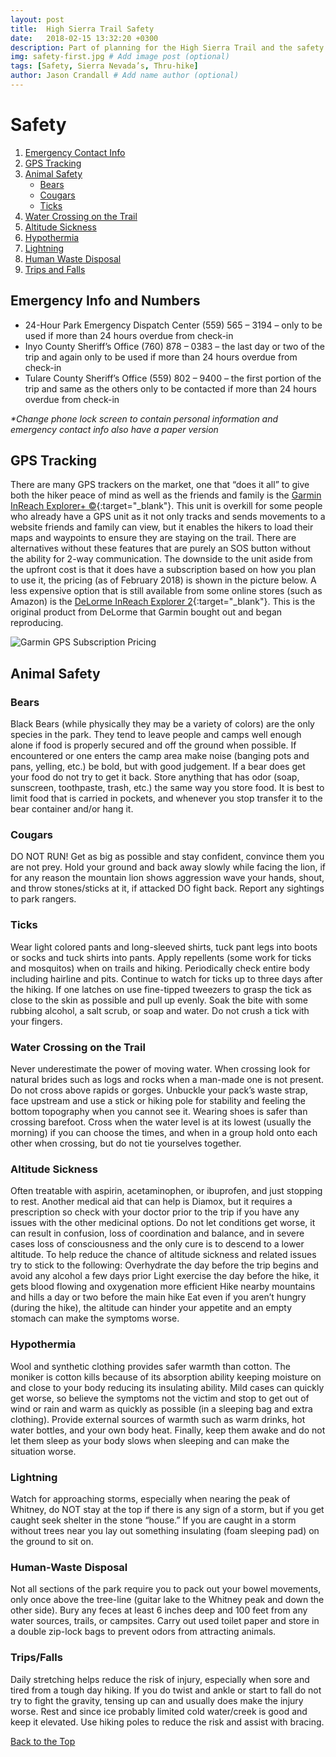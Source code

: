 ```yaml
---
layout: post
title:  High Sierra Trail Safety
date:   2018-02-15 13:32:20 +0300
description: Part of planning for the High Sierra Trail and the safety aspects to know. # Add post description (optional)
img: safety-first.jpg # Add image post (optional)
tags: [Safety, Sierra Nevada’s, Thru-hike]
author: Jason Crandall # Add name author (optional)
---
```

# <a name="top">Safety</a>
1. <a href="#emergency">Emergency Contact Info</a>
2. <a href="#GPS">GPS Tracking</a>
3. <a href="#animals">Animal Safety</a>
   * <a href="#Bears">Bears</a>
   * <a href="#cougars">Cougars</a>
   * <a href="#ticks">Ticks</a>
 4. <a href="#WaterCrossing">Water Crossing on the Trail</a>
 5. <a href="#ams">Altitude Sickness</a>
 6. <a href="#hypothermia">Hypothermia</a>
 7. <a href="#lightning">Lightning</a>
 8. <a href="#hwd">Human Waste Disposal</a>
 9. <a href="#tandf">Trips and Falls</a>

## <a name="emergency">Emergency Info and Numbers</a>

* 24-Hour Park Emergency Dispatch Center (559) 565 – 3194 – only to be used if more than 24 hours overdue from check-in
* Inyo County Sheriff’s Office (760) 878 – 0383 – the last day or two of the trip and again only to be used if more than 24 hours overdue from check-in
* Tulare County Sheriff’s Office (559) 802 – 9400 – the first portion of the trip and same as the others only to be contacted if more than 24 hours overdue from check-in

*\*Change phone lock screen to contain personal information and emergency contact info also have a paper version*

## <a name="GPS">GPS Tracking</a>

There are many GPS trackers on the market, one that “does it all” to give both the hiker peace of mind as well as the friends and family is the [Garmin InReach Explorer+ &copy;](https://buy.garmin.com/en-US/US/p/561269){:target="_blank"}. This unit is overkill for some people who already have a GPS unit as it not only tracks and sends movements to a website friends and family can view, but it enables the hikers to load their maps and waypoints to ensure they are staying on the trail. There are alternatives without these features that are purely an SOS button without the ability for 2-way communication. The downside to the unit aside from the upfront cost is that it does have a subscription based on how you plan to use it, the pricing (as of February 2018) is shown in the picture below. A less expensive option that is still available from some online stores (such as Amazon) is the [DeLorme InReach Explorer 2]( https://smile.amazon.com/dp/B00I6EY01C/_encoding=UTF8?coliid=I28ZEURI29K8A9&colid=N8JSDDPXND7T&psc=1){:target="_blank"}. This is the original product from DeLorme that Garmin bought out and began reproducing. 

![Garmin GPS Subscription Pricing]({{site.baseurl}}/assets/img/garmin-pricing.jpg)

## <a name="animals">Animal Safety</a>

### <a name="Bears">Bears</a>

Black Bears (while physically they may be a variety of colors) are the only species in the park. They tend to leave people and camps well enough alone if food is properly secured and off the ground when possible. If encountered or one enters the camp area make noise (banging pots and pans, yelling, etc.) be bold, but with good judgement. If a bear does get your food do not try to get it back. Store anything that has odor (soap, sunscreen, toothpaste, trash, etc.) the same way you store food. It is best to limit food that is carried in pockets, and whenever you stop transfer it to the bear container and/or hang it.
 
### <a name="cougars">Cougars</a>

DO NOT RUN! Get as big as possible and stay confident, convince them you are not prey. Hold your ground and back away slowly while facing the lion, if for any reason the mountain lion shows aggression wave your hands, shout, and throw stones/sticks at it, if attacked DO fight back. Report any sightings to park rangers.

### <a name="ticks">Ticks</a>

Wear light colored pants and long-sleeved shirts, tuck pant legs into boots or socks and tuck shirts into pants. Apply repellents (some work for ticks and mosquitos) when on trails and hiking. Periodically check entire body including hairline and pits. Continue to watch for ticks up to three days after the hiking. If one latches on use fine-tipped tweezers to grasp the tick as close to the skin as possible and pull up evenly. Soak the bite with some rubbing alcohol, a salt scrub, or soap and water. Do not crush a tick with your fingers. 

### <a name="WaterCrossing">Water Crossing on the Trail</a>

Never underestimate the power of moving water. When crossing look for natural brides such as logs and rocks when a man-made one is not present. Do not cross above rapids or gorges. Unbuckle your pack’s waste strap, face upstream and use a stick or hiking pole for stability and feeling the bottom topography when you cannot see it. Wearing shoes is safer than crossing barefoot. Cross when the water level is at its lowest (usually the morning) if you can choose the times, and when in a group hold onto each other when crossing, but do not tie yourselves together.

### <a name="ams">Altitude Sickness</a>

Often treatable with aspirin, acetaminophen, or ibuprofen, and just stopping to rest. Another medical aid that can help is Diamox, but it requires a prescription so check with your doctor prior to the trip if you have any issues with the other medicinal options. Do not let conditions get worse, it can result in confusion, loss of coordination and balance, and in severe cases loss of consciousness and the only cure is to descend to a lower altitude. To help reduce the chance of altitude sickness and related issues try to stick to the following:
Overhydrate the day before the trip begins and avoid any alcohol a few days prior
Light exercise the day before the hike, it gets blood flowing and oxygenation more efficient
Hike nearby mountains and hills a day or two before the main hike
Eat even if you aren’t hungry (during the hike), the altitude can hinder your appetite and an empty stomach can make the symptoms worse.

### <a name="hypothermia">Hypothermia</a>

Wool and synthetic clothing provides safer warmth than cotton. The moniker is cotton kills because of its absorption ability keeping moisture on and close to your body reducing its insulating ability. Mild cases can quickly get worse, so believe the symptoms not the victim and stop to get out of wind or rain and warm as quickly as possible (in a sleeping bag and extra clothing). Provide external sources of warmth such as warm drinks, hot water bottles, and your own body heat. Finally, keep them awake and do not let them sleep as your body slows when sleeping and can make the situation worse.

### <a name="lightning">Lightning</a>

Watch for approaching storms, especially when nearing the peak of Whitney, do NOT stay at the top if there is any sign of a storm, but if you get caught seek shelter in the stone “house.” If you are caught in a storm without trees near you lay out something insulating (foam sleeping pad) on the ground to sit on.

### <a name="hwd">Human-Waste Disposal</a> 

Not all sections of the park require you to pack out your bowel movements, only once above the tree-line (guitar lake to the Whitney peak and down the other side). Bury any feces at least 6 inches deep and 100 feet from any water sources, trails, or campsites. Carry out used toilet paper and store in a double zip-lock bags to prevent odors from attracting animals. 

### <a name="tandf">Trips/Falls </a>

Daily stretching helps reduce the risk of injury, especially when sore and tired from a tough day hiking. If you do twist and ankle or start to fall do not try to fight the gravity, tensing up can and usually does make the injury worse. Rest and since ice probably limited cold water/creek is good and keep it elevated. Use hiking poles to reduce the risk and assist with bracing.

<a href="#top">Back to the Top</a>
